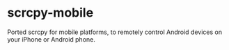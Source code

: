 # scrcpy-mobile
Ported scrcpy for mobile platforms, to remotely control Android devices on your iPhone or Android phone.

